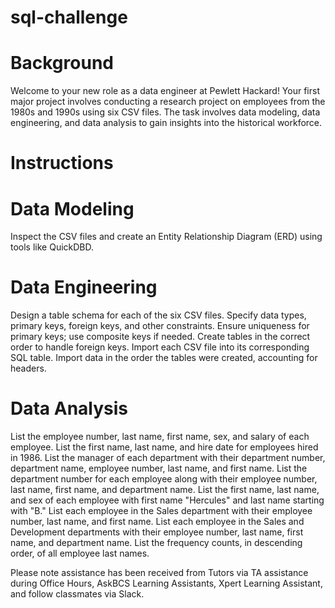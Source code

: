 # sql-challenge

# Background
Welcome to your new role as a data engineer at Pewlett Hackard! Your first major project involves conducting a research project on employees from the 1980s and 1990s using six CSV files. The task involves data modeling, data engineering, and data analysis to gain insights into the historical workforce.

# Instructions #
# Data Modeling 


Inspect the CSV files and create an Entity Relationship Diagram (ERD) using tools like QuickDBD.


# Data Engineering 


Design a table schema for each of the six CSV files.
Specify data types, primary keys, foreign keys, and other constraints.
Ensure uniqueness for primary keys; use composite keys if needed.
Create tables in the correct order to handle foreign keys.
Import each CSV file into its corresponding SQL table.
Import data in the order the tables were created, accounting for headers.


# Data Analysis 


List the employee number, last name, first name, sex, and salary of each employee.
List the first name, last name, and hire date for employees hired in 1986.
List the manager of each department with their department number, department name, employee number, last name, and first name.
List the department number for each employee along with their employee number, last name, first name, and department name.
List the first name, last name, and sex of each employee with first name "Hercules" and last name starting with "B."
List each employee in the Sales department with their employee number, last name, and first name.
List each employee in the Sales and Development departments with their employee number, last name, first name, and department name.
List the frequency counts, in descending order, of all employee last names.

Please note assistance has been received from Tutors via TA assistance during Office Hours, AskBCS Learning Assistants, Xpert Learning Assistant, and follow classmates via Slack.
